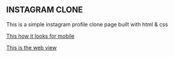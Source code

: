 ## INSTAGRAM CLONE

This is a simple instagram profile clone page 
built with html & css

[This how it looks for mobile](https://ibb.co/dcFYpkc)

[This is the web view](https://ibb.co/hDHRm6Y)
